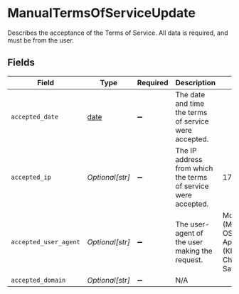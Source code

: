 # ManualTermsOfServiceUpdate

Describes the acceptance of the Terms of Service. All data is required, and must be from the user.


## Fields

| Field                                                                                                                    | Type                                                                                                                     | Required                                                                                                                 | Description                                                                                                              | Example                                                                                                                  |
| ------------------------------------------------------------------------------------------------------------------------ | ------------------------------------------------------------------------------------------------------------------------ | ------------------------------------------------------------------------------------------------------------------------ | ------------------------------------------------------------------------------------------------------------------------ | ------------------------------------------------------------------------------------------------------------------------ |
| `accepted_date`                                                                                                          | [date](https://docs.python.org/3/library/datetime.html#date-objects)                                                     | :heavy_minus_sign:                                                                                                       | The date and time the terms of service were accepted.                                                                    |                                                                                                                          |
| `accepted_ip`                                                                                                            | *Optional[str]*                                                                                                          | :heavy_minus_sign:                                                                                                       | The IP address from which the terms of service were accepted.                                                            | 172.217.2.46                                                                                                             |
| `accepted_user_agent`                                                                                                    | *Optional[str]*                                                                                                          | :heavy_minus_sign:                                                                                                       | The user-agent of the user making the request.                                                                           | Mozilla/5.0 (Macintosh; Intel Mac OS X 10_15_7) AppleWebKit/537.36 (KHTML, like Gecko) Chrome/94.0.4606.71 Safari/537.36 |
| `accepted_domain`                                                                                                        | *Optional[str]*                                                                                                          | :heavy_minus_sign:                                                                                                       | N/A                                                                                                                      |                                                                                                                          |